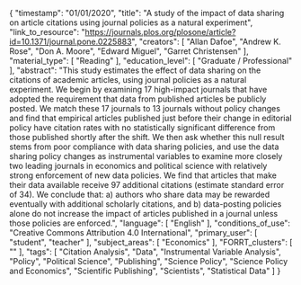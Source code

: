 {
    "timestamp": "01/01/2020",
    "title": "A study of the impact of data sharing on article citations using journal policies as a natural experiment",
    "link_to_resource": "https://journals.plos.org/plosone/article?id=10.1371/journal.pone.0225883",
    "creators": [
        "Allan Dafoe",
        "Andrew K. Rose",
        "Don A. Moore",
        "Edward Miguel",
        "Garret Christensen"
    ],
    "material_type": [
        "Reading"
    ],
    "education_level": [
        "Graduate / Professional"
    ],
    "abstract": "This study estimates the effect of data sharing on the citations of academic articles, using journal policies as a natural experiment. We begin by examining 17 high-impact journals that have adopted the requirement that data from published articles be publicly posted. We match these 17 journals to 13 journals without policy changes and find that empirical articles published just before their change in editorial policy have citation rates with no statistically significant difference from those published shortly after the shift. We then ask whether this null result stems from poor compliance with data sharing policies, and use the data sharing policy changes as instrumental variables to examine more closely two leading journals in economics and political science with relatively strong enforcement of new data policies. We find that articles that make their data available receive 97 additional citations (estimate standard error of 34). We conclude that: a) authors who share data may be rewarded eventually with additional scholarly citations, and b) data-posting policies alone do not increase the impact of articles published in a journal unless those policies are enforced.",
    "language": [
        "English"
    ],
    "conditions_of_use": "Creative Commons Attribution 4.0 International",
    "primary_user": [
        "student",
        "teacher"
    ],
    "subject_areas": [
        "Economics"
    ],
    "FORRT_clusters": [
        ""
    ],
    "tags": [
        "Citation Analysis",
        "Data",
        "Instrumental Variable Analysis",
        "Policy",
        "Political Science",
        "Publishing",
        "Science Policy",
        "Science Policy and Economics",
        "Scientific Publishing",
        "Scientists",
        "Statistical Data"
    ]
}